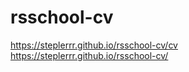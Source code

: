 # rsschool-cv
https://steplerrr.github.io/rsschool-cv/cv
<br>
https://steplerrr.github.io/rsschool-cv/
